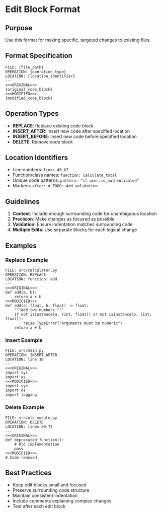 # Edit Block Format

## Purpose

Use this format for making specific, targeted changes to existing files.

## Format Specification

```
FILE: {file_path}
OPERATION: {operation_type}
LOCATION: {location_identifier}
---
<<<ORIGINAL>>>
{original_code_block}
<<<MODIFIED>>>
{modified_code_block}
```

## Operation Types

- **REPLACE**: Replace existing code block
- **INSERT_AFTER**: Insert new code after specified location
- **INSERT_BEFORE**: Insert new code before specified location
- **DELETE**: Remove code block

## Location Identifiers

- Line numbers: `lines 45-67`
- Function/class names: `function: calculate_total`
- Unique code patterns: `pattern: "if user.is_authenticated"`
- Markers: `after: # TODO: Add validation`

## Guidelines

1. **Context**: Include enough surrounding code for unambiguous location
2. **Precision**: Make changes as focused as possible
3. **Validation**: Ensure indentation matches surrounding code
4. **Multiple Edits**: Use separate blocks for each logical change

## Examples

### Replace Example
```
FILE: src/calculator.py
OPERATION: REPLACE
LOCATION: function: add
---
<<<ORIGINAL>>>
def add(a, b):
    return a + b
<<<MODIFIED>>>
def add(a: float, b: float) -> float:
    """Add two numbers."""
    if not isinstance(a, (int, float)) or not isinstance(b, (int, float)):
        raise TypeError("Arguments must be numeric")
    return a + b
```

### Insert Example
```
FILE: src/main.py
OPERATION: INSERT_AFTER
LOCATION: line 10
---
<<<ORIGINAL>>>
import sys
import os
<<<MODIFIED>>>
import sys
import os
import logging
```

### Delete Example
```
FILE: src/old_module.py
OPERATION: DELETE
LOCATION: lines 50-75
---
<<<ORIGINAL>>>
def deprecated_function():
    # Old implementation
    pass
<<<MODIFIED>>>
# Code removed
```

## Best Practices

- Keep edit blocks small and focused
- Preserve surrounding code structure
- Maintain consistent indentation
- Include comments explaining complex changes
- Test after each edit block

